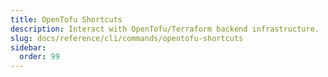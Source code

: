 ```yaml
---
title: OpenTofu Shortcuts
description: Interact with OpenTofu/Terraform backend infrastructure.
slug: docs/reference/cli/commands/opentofu-shortcuts
sidebar:
  order: 99
---
```


<!-- This page is intentionally empty. Commands are defined in `src/pages/docs/reference/cli/commands/[...slug.astro] -->
<!-- This file is a placeholder to ensure that other pages see commands in their sidebars, and so that the data is accessible in the docs collection. -->

